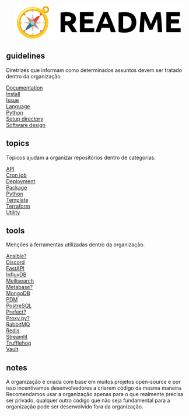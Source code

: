 <div align="center">
  <picture>
    <source media="(prefers-color-scheme: dark)" srcset="https://github.com/la-catalog/readme/raw/main/res/white.png">
    <img src="https://github.com/la-catalog/readme/raw/main/res/black.png">
  </picture>
</div>

## guidelines
Diretrizes que informam como determinados assuntos devem ser tratado dentro da organização.  

[Documentation](guidelines/DOCUMENTATION.md)  
[Install](guidelines/INSTALL.md)  
[Issue](guidelines/ISSUE.md)  
[Language](guidelines/LANGUAGE.md)  
[Python](guidelines/PYTHON.md)  
[Setup directory](guidelines/SETUP_DIRECTORY.md)  
[Software design](guidelines/SOFTWARE_DESIGN.md)  

## topics
Tópicos ajudam a organizar repositórios dentro de categorias.  

[API](https://github.com/search?q=org%3Ala-catalog+topic%3Aapi&type=all)  
[Cron job](https://github.com/search?q=org%3Ala-catalog+topic%3Acronjob&type=all)  
[Deployment](https://github.com/search?q=org%3Ala-catalog+topic%3Adeployment&type=all)  
[Package](https://github.com/search?q=org%3Ala-catalog+topic%3Apackage&type=all)  
[Python](https://github.com/search?q=org%3Ala-catalog+topic%3Apython&type=all)  
[Template](https://github.com/search?q=org%3Ala-catalog+topic%3Atemplate&type=all)  
[Terraform](https://github.com/search?q=org%3Ala-catalog+topic%3Aterraform&type=all)  
[Utility](https://github.com/search?q=org%3Ala-catalog+topic%3Autility&type=all)  

## tools
Menções a ferramentas utilizadas dentro da organização.  

[Ansible?](https://www.ansible.com/)  
[Discord](https://discord.com/)  
[FastAPI](https://fastapi.tiangolo.com/)  
[InfluxDB](https://www.influxdata.com/)  
[Meilisearch](https://www.meilisearch.com/)  
[Metabase?](https://www.metabase.com/)  
[MongoDB](https://www.mongodb.com/)  
[PDM](https://pdm.fming.dev/latest/)  
[PostreSQL](https://www.postgresql.org/)  
[Prefect?](https://www.prefect.io/)  
[Proxy.py?](https://abhinavsingh.com/proxy-py-a-lightweight-single-file-http-proxy-server-in-python/)  
[RabbitMQ](https://rabbitmq.com/)  
[Redis](https://redis.io/)  
[Streamlit](https://streamlit.io/)  
[Trufflehog](https://trufflesecurity.com/)  
[Vault](https://www.vaultproject.io/)  

## notes
A organização é criada com base em muitos projetos open-source e por isso incentivamos desenvolvedores a criarem código da mesma maneira. Recomendamos usar a organização apenas para o que realmente precisa ser privado, qualquer outro código que não seja fundamental para a organização pode ser desenvolvido fora da organização.  

